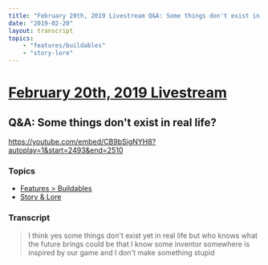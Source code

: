 ```yaml
---
title: "February 20th, 2019 Livestream Q&A: Some things don't exist in real life?"
date: "2019-02-20"
layout: transcript
topics:
    - "features/buildables"
    - "story-lore"
---
```

# [February 20th, 2019 Livestream](../2019-02-20.md)
## Q&A: Some things don't exist in real life?
https://youtube.com/embed/CB9bSigNYH8?autoplay=1&start=2493&end=2510

### Topics
* [Features > Buildables](../topics/features/buildables.md)
* [Story & Lore](../topics/story-lore.md)

### Transcript

> I think yes some things don't exist yet in real life but who knows what the future brings could be that I know some inventor somewhere is inspired by our game and I don't make something stupid
